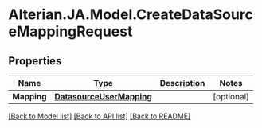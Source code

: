 # Alterian.JA.Model.CreateDataSourceMappingRequest

## Properties

Name | Type | Description | Notes
------------ | ------------- | ------------- | -------------
**Mapping** | [**DatasourceUserMapping**](DatasourceUserMapping.md) |  | [optional] 

[[Back to Model list]](../README.md#documentation-for-models) [[Back to API list]](../README.md#documentation-for-api-endpoints) [[Back to README]](../README.md)

